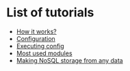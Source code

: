 # List of tutorials

* [How it works?][tutorial_basics]
* [Configuration][tutorial_configuration]
* [Executing config][tutorial_execution]
* [Most used modules][tutorial_common]
* [Making NoSQL storage from any data][tutorial_complexdata]

[tutorial_basics]: tutorial_basics.html
[tutorial_configuration]: tutorial_configuration.html
[tutorial_execution]: tutorial_execution.html
[tutorial_common]: tutorial_common.html
[tutorial_complexdata]: tutorial_complexdata.html

